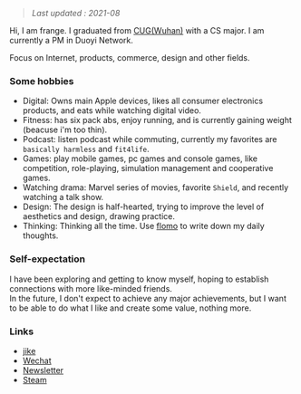 >_Last updated : 2021-08_

Hi, I am frange. I graduated from [CUG(Wuhan)](http://www.cug.edu.cn/) with a CS major. I am currently a PM in Duoyi Network.

Focus on Internet, products, commerce, design and other fields.

### Some hobbies
- Digital: Owns main Apple devices, likes all consumer electronics products, and eats while watching digital video.
- Fitness: has six pack abs, enjoy running, and is currently gaining weight (beacuse i'm too thin).
- Podcast: listen podcast while commuting, currently my favorites are `basically harmless` and `fit4life`.
- Games: play mobile games, pc games and console games, like competition, role-playing, simulation management and cooperative games.
- Watching drama: Marvel series of movies, favorite `Shield`, and recently watching a talk show.
- Design: The design is half-hearted, trying to improve the level of aesthetics and design, drawing practice.
- Thinking: Thinking all the time. Use [flomo](https://flomoapp.com/register2/?MTM5MDA) to write down my daily thoughts.

### Self-expectation
I have been exploring and getting to know myself, hoping to establish connections with more like-minded friends. <br/>
In the future, I don't expect to achieve any major achievements, but I want to be able to do what I like and create some value, nothing more.

### Links
- [jike](https://web.okjike.com/u/eafc6283-37e8-4b36-a58e-a4ef03284f3d)
- [Wechat](https://mp.weixin.qq.com/s/Be5LHm7-_rGlogiALAJiGQ)
- [Newsletter](https://gamer.zhubai.love)
- [Steam](https://steamcommunity.com/profiles/76561198365292989/)
